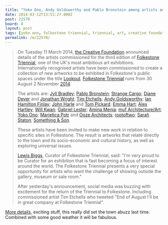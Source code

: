 ```yaml
---
title: "Yoko Ono, Andy Goldsworthy and Pablo Bronstein among artists announced for Folkestone Triennial 2014"
date: 2014-03-12T13:51:27.000Z
post: 22570
board: 8
layout: post
tags: [yoko ono, folkestone triennial, triennial, art, creative foundation, lookout, "2014", jyll bradley, pablo bronstein, strange cargo, diane dever, jonathan wright, tim etchells, andy goldsworthy, ian hamilton finlay, john harle, tom pickard, emma hart, alex hartley, will kw]
permalink: /m/22570/
---
```

<blockquote>On Tuesday 11 March 2014,  <a href="/wiki/creative+foundation">the Creative Foundation</a> announced details of the artists commissioned for the third edition of <a href="/wiki/folkestone+triennial">Folkestone Triennial</a>, one of the UK's most ambitious art exhibitions. Internationally recognised artists have been commissioned to create a collection of new artworks to be exhibited in Folkestone's public spaces under the title <a href="/wiki/lookout">Lookout</a>. <a href="/wiki/folkestone+triennial">Folkestone Triennial</a> runs from 30 August  2 November <a href="/misc/gigography/2014/">2014</a>.

The artists are: <a href="/wiki/jyll+bradley">Jyll Bradley</a>; <a href="/wiki/pablo+bronstein">Pablo Bronstein</a>; <a href="/wiki/strange+cargo">Strange Cargo</a>; <a href="/wiki/diane+dever">Diane Dever</a> and <a href="/wiki/jonathan+wright">Jonathan Wright</a>; <a href="/wiki/tim+etchells">Tim Etchells</a>; <a href="/wiki/andy+goldsworthy">Andy Goldsworthy</a>; <a href="/wiki/ian+hamilton+finlay">Ian Hamilton Finlay</a>; <a href="/wiki/john+harle">John Harle</a> and <a href="/wiki/tom+pickard">Tom Pickard</a>; <a href="/wiki/emma+hart">Emma Hart</a>; <a href="/wiki/alex+hartley">Alex Hartley</a>; <a href="/wiki/will+kwan">Will Kwan</a>; <a href="/wiki/gabriel+lester">Gabriel Lester</a>; <a href="/wiki/amina+menia">Amina Menia</a>; <a href="/wiki/muf+architecture+art">muf Architecture/Art</a>; <a href="/wiki/yoko+ono">Yoko Ono</a>; <a href="/wiki/marjetica+potr+">Marjetica Potr</a> and <a href="/wiki/ooze+architects">Ooze Architects</a>; <a href="/wiki/rootoftwo">rootoftwo</a>; <a href="/wiki/sarah+staton">Sarah Staton</a>; <a href="/wiki/something+son">Something & Son</a>.

These artists have been invited to make new work in relation to specific sites in Folkestone. The result is artworks that relate directly to the town and its socio-economic and cultural history, as well as exploring universal issues. 

<a href="/wiki/lewis+biggs">Lewis Biggs</a>, Curator of Folkestone Triennial, said: "I'm very proud to be Curator for an exhibition that is fast becoming a focus of interest around the world. The Folkestone Triennial presents a very special opportunity for artists who want the challenge of showing outside the gallery, museum or sale room."

After yesterday's announcement, social media was buzzing with excitement for the return of the Triennial to Folkestone. Including commissioned artist Tim Etchells who tweeted "End of August I'll be in great company at Folkestone Triennial".
</blockquote>

<a href="http://www.folkestonetriennial.org.uk/artists/2014/?dm_i=1EH5,29LZD,7GQ06D,87NQ3,1">More details</a>, exciting stuff, this really did set the town abuzz last time. Combined with some good weather it will be fabulous.
